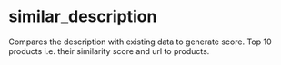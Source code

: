 # similar_description
Compares the description with existing data to generate score. Top 10 products i.e. their similarity score and url to products.
